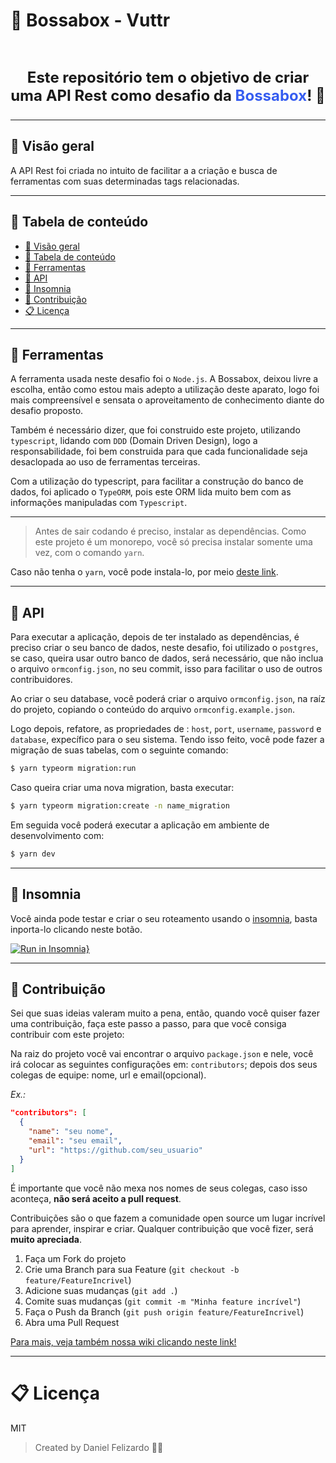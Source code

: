 # :wrench: Bossabox - Vuttr

<br />

<p align="center" style="font-weight: bold; font-size: 24px">
Este repositório tem o objetivo de criar uma API Rest como desafio da <span style="color: #365df0;">Bossabox</span>! 🚀
</p>

<hr />

## :rocket: Visão geral

A API Rest foi criada no intuito de facilitar a a criação e busca de ferramentas com suas determinadas tags relacionadas.

<hr />

## :scroll: Tabela de conteúdo

- [:rocket: Visão geral](#rocket-visão-geral)
- [:scroll: Tabela de conteúdo](#scroll-tabela-de-conteúdo)
- [:wrench: Ferramentas](#wrench-ferramentas)
- [:construction: API](#construction-api)
- [:pushpin: Insomnia](#pushpin-insomnia)
- [:star2: Contribuição](#star2-contribuição)
- [:clipboard: Licença](#clipboard-licença)

<hr />

## :wrench: Ferramentas

A ferramenta usada neste desafio foi o `Node.js`. A Bossabox, deixou livre a escolha, então como estou mais adepto a utilização deste aparato, logo foi mais compreensível e sensata o aproveitamento de conhecimento diante do desafio proposto.

Também é necessário dizer, que foi construido este projeto, utilizando `typescript`, lidando com `DDD` (Domain Driven Design), logo a responsabilidade, foi bem construida para que cada funcionalidade seja desaclopada ao uso de ferramentas terceiras.

Com a utilização do typescript, para facilitar a construção do banco de dados, foi aplicado o `TypeORM`, pois este ORM lida muito bem com as informações manipuladas com `Typescript`.

<hr />

> Antes de sair codando é preciso, instalar as dependências. Como este projeto é um monorepo, você só precisa instalar somente uma vez, com o comando `yarn`.

Caso não tenha o `yarn`, você pode instala-lo, por meio [deste link](https://classic.yarnpkg.com/en/docs/install).

<hr />

## :construction: API

Para executar a aplicação, depois de ter instalado as dependências, é preciso criar o seu banco de dados, neste desafio, foi utilizado o `postgres`, se caso, queira usar outro banco de dados, será necessário, que não inclua o arquivo `ormconfig.json`, no seu commit, isso para facilitar o uso de outros contribuidores.

Ao criar o seu database, você poderá criar o arquivo `ormconfig.json`, na raíz do projeto, copiando o conteúdo do arquivo `ormconfig.example.json`.

Logo depois, refatore, as propriedades de : `host`, `port`, `username`, `password` e `database`, expecífico para o seu sistema. Tendo isso feito, você pode fazer a migração de suas tabelas, com o seguinte comando:

```sh
$ yarn typeorm migration:run
```

Caso queira criar uma nova migration, basta executar:

```sh
$ yarn typeorm migration:create -n name_migration
```

Em seguida você poderá executar a aplicação em ambiente de desenvolvimento com:

```sh
$ yarn dev
```

<hr />

## :pushpin: Insomnia

Você ainda pode testar e criar o seu roteamento usando o [insomnia](https://insomnia.rest/), basta inporta-lo clicando neste botão.

[![Run in Insomnia}](https://insomnia.rest/images/run.svg)](https://insomnia.rest/run/?label=%5BBossabox%5D%20Vuttr&uri=https%3A%2F%2Fgithub.com%2Fdanieldfc%2Fapi-bossabox-tools%2Fblob%2Fmaster%2Finsomnia.json)

<hr />

## :star2: Contribuição

Sei que suas ideias valeram muito a pena, então, quando você quiser fazer uma contribuição, faça este passo a passo, para que você consiga contribuir com este projeto:

Na raiz do projeto você vai encontrar o arquivo `package.json` e nele, você irá colocar as seguintes configurações em: `contributors`; depois dos seus colegas de equipe: nome, url e email(opcional).

*Ex.:*
```json
"contributors": [
  {
    "name": "seu nome",
    "email": "seu email",
    "url": "https://github.com/seu_usuario"
  }
]
```

É importante que você não mexa nos nomes de seus colegas, caso isso aconteça, **não será aceito a pull request**.

Contribuições são o que fazem a comunidade open source um lugar incrível para aprender, inspirar e criar. Qualquer contribuição que você fizer, será **muito apreciada**.

1. Faça um Fork do projeto
2. Crie uma Branch para sua Feature (`git checkout -b feature/FeatureIncrivel`)
3. Adicione suas mudanças (`git add .`)
4. Comite suas mudanças (`git commit -m "Minha feature incrível"`)
5. Faça o Push da Branch (`git push origin feature/FeatureIncrivel`)
6. Abra uma Pull Request

[Para mais, veja também nossa wiki clicando neste link!](https://github.com/danieldfc/api-bossabox-tools/wiki)

<hr />

# :clipboard: Licença

MIT

> Created by Daniel Felizardo :purple_heart::rocket:
